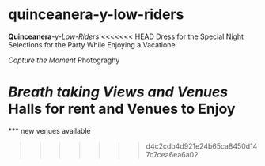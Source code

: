 # quinceanera-y-low-riders
**Quinceanera**-y-_Low-Riders_
<<<<<<< HEAD
Dress for the Special Night
Selections for the Party
While Enjoying a Vacatione 

_Capture the Moment_ 
Photograghy

_Breath taking Views and Venues_
Halls for rent and Venues to Enjoy
=======
*** new venues available
>>>>>>> d4c2cdb4d921e24b65ca8450d147c7cea6ea6a02
